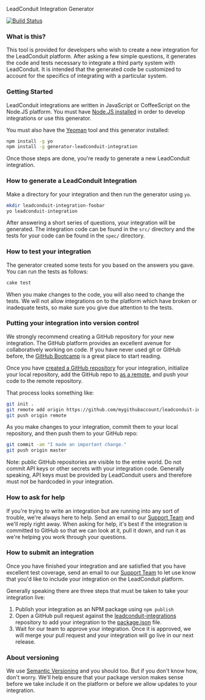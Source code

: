 LeadConduit Integration Generator

[![Build Status](https://secure.travis-ci.org/alexkwolfe/generator-leadconduit-integration.png?branch=master)](https://travis-ci.org/alexkwolfe/generator-leadconduit-integration)


### What is this?

This tool is provided for developers who wish to create a new integration for the LeadConduit platform. After asking a few
simple questions, it generates the code and tests necessary to integrate a third party system with LeadConduit. It is
intended that the generated code be customized to account for the specifics of integrating with a particular system.


### Getting Started

LeadConduit integrations are written in JavaScript or CoffeeScript on the Node.JS platform. You must have
[Node.JS installed](http://node.js/download) in order to develop integrations or use this generator.

You must also have the [Yeoman](http://yeoman.io) tool and this generator installed:

```bash
npm install -g yo
npm install -g generator-leadconduit-integration
```

Once those steps are done, you're ready to generate a new LeadConduit integration.


### How to generate a LeadConduit Integration

Make a directory for your integration and then run the generator using `yo`.

```bash
mkdir leadconduit-integration-foobar
yo leadconduit-integration
```

After answering a short series of questions, your integration will be generated. The integration code can be found
in the `src/` directory and the tests for your code can be found in the `spec/` directory.


### How to test your integration

The generator created some tests for you based on the answers you gave. You can run the tests as follows:

```bash
cake test
```

When you make changes to the code, you will also need to change the tests. We will not allow integrations on to the platform
which have broken or inadequate tests, so make sure you give due attention to the tests.


### Putting your integration into version control

We strongly recommend creating a GitHub repository for your new integration. The GitHub platform provides an excellent avenue
for collaboratively working on code. If you have never used git or GitHub before, the [GitHub Bootcamp](https://help.github.com/articles/set-up-git/)
is a great place to start reading.

Once you have [created a GitHub repository](https://help.github.com/articles/creating-a-new-repository/) for your integration,
initialize your local repository, add the GitHub repo to [as a remote](https://help.github.com/articles/adding-a-remote/),
and push your code to the remote repository.

That process looks something like:

```bash
git init .
git remote add origin https://github.com/mygithubaccount/leadconduit-integration-foobar.git
git push origin remote
```

As you make changes to your integration, commit them to your local repository, and then push them to your GitHub repo:

```bash
git commit -am "I made an important change."
git push origin master
```

Note: public GitHub repositories are visible to the entire world. Do not commit API keys or other secrets with your
integration code. Generally speaking, API keys must be provided by LeadConduit users and therefore must not be hardcoded
in your integration.


### How to ask for help

If you're trying to write an integration but are running into any sort of trouble, we're always here to help. Send an
email to our [Support Team](mailto:support@activeprospect.com) and we'll reply right away. When asking for help, it's best
if the integration is committed to GitHub so that we can look at it, pull it down, and run it as we're helping you work
through your questions.


### How to submit an integration

Once you have finished your integration and are satisfied that you have excellent test coverage, send an email to our
[Support Team](mailto:support@activeprospect.com) to let use know that you'd like to include your integration on the
LeadConduit platform.

Generally speaking there are three steps that must be taken to take your integration live:

 1. Publish your integration as an NPM package using `npm publish`
 2. Open a GitHub pull request against the [leadconduit-integrations](https://github.com/activeprospect/leadconduit-integrations)
    repository to add your integration to the [package.json](https://github.com/activeprospect/leadconduit-integrations/blob/master/package.json) file.
 3. Wait for our team to approve your integration. Once it is approved, we will merge your pull request and your
    integration will go live in our next release.


### About versioning

We use [Semantic Versioning](http://semver.org) and you should too. But if you don't know how, don't worry. We'll help
ensure that your package version makes sense before we take include it on the platform or before we allow updates to your
integration.


